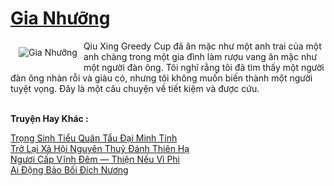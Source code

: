 <a href="https://truyentiki.com/gia-nhuong.30460/" title="Gia Nhưỡng"><h1>Gia Nhưỡng</h1></a><div style="display:table"><img align="right" style="float: left; padding: 10px;" src="https://truyentiki.com/a/img/str/src/30460.jpg" alt="Gia Nhưỡng">Qiu Xing Greedy Cup đã ăn mặc như một anh trai của một anh chàng trong một gia đình làm rượu vang ăn mặc như một người đàn ông. Tôi nghĩ rằng tôi đã tìm thấy một người đàn ông nhàn rỗi và giàu có, nhưng tôi không muốn biến thành một người tuyệt vọng. Đây là một câu chuyện về tiết kiệm và được cứu.</div><p><br><b>Truyện Hay Khác :</b></p><a href="https://truyentiki.com/trong-sinh-tieu-quan-tau-dai-minh-tinh.30459/" alt="Trọng Sinh Tiểu Quân Tẩu Đại Minh Tinh">Trọng Sinh Tiểu Quân Tẩu Đại Minh Tinh</a><br/><a href="https://github.com/nownovels/top500/tree/master/truyenhay/33711/" alt="Trở Lại Xã Hội Nguyên Thuỷ Đánh Thiên Hạ">Trở Lại Xã Hội Nguyên Thuỷ Đánh Thiên Hạ</a><br/><a href="https://github.com/nownovels/truyenhay/tree/master/truyenhay/30359/README.md" alt="Ngươi Cấp Vĩnh Đêm — Thiện Nếu Vì Phi">Ngươi Cấp Vĩnh Đêm — Thiện Nếu Vì Phi</a><br/><a href="https://github.com/nownovels/truyenhay/tree/master/truyenhay/30685/README.md" alt="Ai Động Bảo Bối Đích Nương">Ai Động Bảo Bối Đích Nương</a><br/>